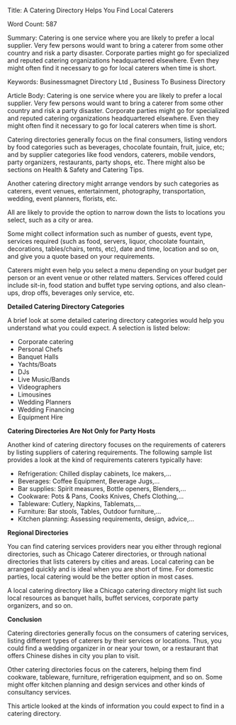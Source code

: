 Title: 
A Catering Directory Helps You Find Local Caterers

Word Count:
587

Summary:
Catering is one service where you are likely to prefer a local supplier. Very few persons would want to bring a caterer from some other country and risk a party disaster. Corporate parties might go for specialized and reputed catering organizations headquartered elsewhere. Even they might often find it necessary to go for local caterers when time is short.


Keywords:
Businessmagnet Directory Ltd , Business To Business Directory


Article Body:
Catering is one service where you are likely to prefer a local supplier. Very few persons would want to bring a caterer from some other country and risk a party disaster. Corporate parties might go for specialized and reputed catering organizations headquartered elsewhere. Even they might often find it necessary to go for local caterers when time is short.

Catering directories generally focus on the final consumers, listing vendors by food categories such as beverages, chocolate fountain, fruit, juice, etc; and by supplier categories like food vendors, caterers, mobile vendors, party organizers, restaurants, party shops, etc. There might also be sections on Health & Safety and Catering Tips.

Another catering directory might arrange vendors by such categories as caterers, event venues, entertainment, photography, transportation, wedding, event planners, florists, etc.

All are likely to provide the option to narrow down the lists to locations you select, such as a city or area.

Some might collect information such as number of guests, event type, services required (such as food, servers, liquor, chocolate fountain, decorations, tables/chairs, tents, etc), date and time, location and so on, and give you a quote based on your requirements.

Caterers might even help you select a menu depending on your budget per person or an event venue or other related matters. Services offered could include sit-in, food station and buffet type serving options, and also clean-ups, drop offs, beverages only service, etc.

<b>Detailed Catering Directory Categories</b>

A brief look at some detailed catering directory categories would help you understand what you could expect. A selection is listed below:
<ul>
<li>Corporate catering</li>
<li>Personal Chefs</li>
<li>Banquet Halls</li>
<li>Yachts/Boats</li>
<li>DJs</li>
<li>Live Music/Bands</li>
<li>Videographers</li>
<li>Limousines</li>
<li>Wedding Planners</li>
<li>Wedding Financing</li>
<li>Equipment Hire</li>
</ul>

<b>Catering Directories Are Not Only for Party Hosts</b>

Another kind of catering directory focuses on the requirements of caterers by listing suppliers of catering requirements. The following sample list provides a look at the kind of requirements caterers typically have:
<ul>
<li>Refrigeration: Chilled display cabinets, Ice makers,...</li>
<li>Beverages: Coffee Equipment, Beverage Jugs,...</li>
<li>Bar supplies: Spirit measures, Bottle openers, Blenders,...</li>
<li>Cookware: Pots & Pans, Cooks Knives, Chefs Clothing,...</li>
<li>Tableware: Cutlery, Napkins, Tablemats,...</li>
<li>Furniture: Bar stools, Tables, Outdoor furniture,...</li>
<li>Kitchen planning: Assessing requirements, design, advice,...</li>
</ul>

<b>Regional Directories</b>

You can find catering services providers near you either through regional directories, such as Chicago Caterer directories, or through national directories that lists caterers by cities and areas. Local catering can be arranged quickly and is ideal when you are short of time. For domestic parties, local catering would be the better option in most cases. 

A local catering directory like a Chicago catering directory might list such local resources as banquet halls, buffet services, corporate party organizers, and so on.

<b>Conclusion</b>

Catering directories generally focus on the consumers of catering services, listing different types of caterers by their services or locations. Thus, you could find a wedding organizer in or near your town, or a restaurant that offers Chinese dishes in city you plan to visit.

Other catering directories focus on the caterers, helping them find cookware, tableware, furniture, refrigeration equipment, and so on. Some might offer kitchen planning and design services and other kinds of consultancy services.

This article looked at the kinds of information you could expect to find in a catering directory.



